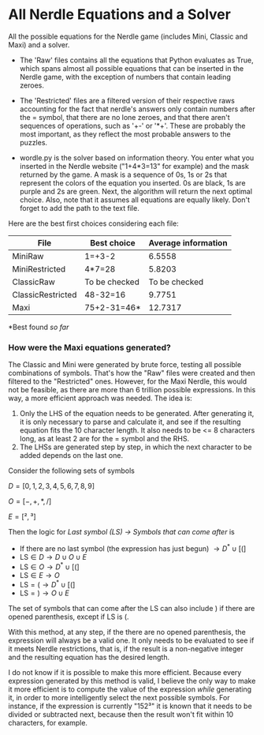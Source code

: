 # All Nerdle Equations and a Solver
All the possible equations for the Nerdle game (includes Mini, Classic and Maxi) and a solver.

- The 'Raw' files contains all the equations that Python evaluates as True, which spans almost all possible equations that can be inserted in the Nerdle game, with the exception of numbers that contain leading zeroes.
- The 'Restricted' files are a filtered version of their respective raws accounting for the fact that nerdle's answers only contain numbers after the = symbol, that there are no lone zeroes, and that there aren't sequences of operations, such as '+-' or '*+'. These are probably the most important, as they reflect the most probable answers to the puzzles.

- wordle.py is the solver based on information theory. You enter what you inserted in the Nerdle website ("1+4*3=13" for example) and the mask returned by the game. A mask is a sequence of 0s, 1s or 2s that represent the colors of the equation you inserted. 0s are black, 1s are purple and 2s are green. Next, the algorithm will return the next optimal choice. Also, note that it assumes all equations are equally likely. Don't forget to add the path to the text file. 

Here are the best first choices considering each file:

| File              | Best choice   | Average information |
| ----------------- | ------------- | ------------------- |
| MiniRaw           |     1=+3-2    |       6.5558        |
| MiniRestricted    |    4*7=28     |       5.8203        |
| ClassicRaw        | To be checked |    To be checked    |
| ClassicRestricted |    48-32=16   |        9.7751       |
| Maxi              |   75+2-31=46* |      12.7317        |

*Best found _so far_

### How were the Maxi equations generated?
The Classic and Mini were generated by brute force, testing all possible combinations of symbols. That's how the "Raw" files were created and then filtered to the "Restricted" ones. However, for the Maxi Nerdle, this would not be feasible, as there are more than 6 trillion possible expressions. In this way, a more efficient approach was needed. The idea is:
1. Only the LHS of the equation needs to be generated. After generating it, it is only necessary to parse and calculate it, and see if the resulting equation fits the 10 character length. It also needs to be <= 8 characters long, as at least 2 are for the = symbol and the RHS.
2. The LHSs are generated step by step, in which the next character to be added depends on the last one.

Consider the following sets of symbols

$D=[0,1,2,3,4,5,6,7,8,9]$

$O=[-,+,*,/]$

$E=[²,³]$

Then the logic for *Last symbol (LS) -> Symbols that can come after* is

- If there are no last symbol (the expression has just begun) $\rightarrow D^* \cup [(]$ 
- $\text{LS} \in D \rightarrow D \cup O \cup E$
- $\text{LS} \in O \rightarrow D^* \cup [(]$
- $\text{LS} \in E \rightarrow O$
- $\text{LS} = ( \rightarrow D^* \cup [(]$
- $\text{LS} = ) \rightarrow O \cup E$

The set of symbols that can come after the LS can also include ) if there are opened parenthesis, except if LS is (. 

With this method, at any step, if the there are no opened parenthesis, the expression will always be a valid one. It only needs to be evaluated to see if it meets Nerdle restrictions, that is, if the result is a non-negative integer and the resulting equation has the desired length.

I do not know if it is possible to make this more efficient. Because every expression generated by this method is valid, I believe the only way to make it more efficient is to compute the value of the expression *while* generating it, in order to more intelligently select the next possible symbols. For instance, if the expression is currently "152³" it is known that it needs to be divided or subtracted next, because then the result won't fit within 10 characters, for example.
